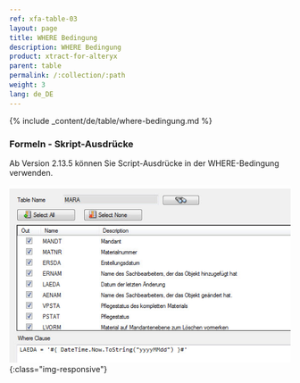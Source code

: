 ```yaml
---
ref: xfa-table-03
layout: page
title: WHERE Bedingung
description: WHERE Bedingung
product: xtract-for-alteryx
parent: table
permalink: /:collection/:path
weight: 3
lang: de_DE
---
```


{% include _content/de/table/where-bedingung.md  %}

### Formeln - Skript-Ausdrücke

Ab Version 2.13.5 können Sie Script-Ausdrücke in der WHERE-Bedingung verwenden.

![Table-Extraction-Where-Clause-Scripted-Expression](/img/content/Table-Extraction-Where-Clause-Scripted-Expression.png){:class="img-responsive"}
